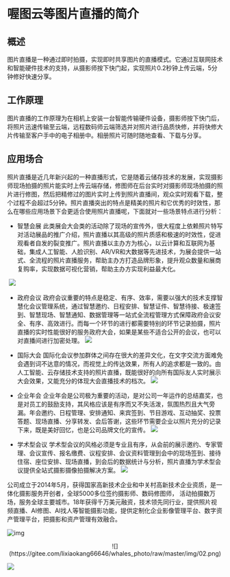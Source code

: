  # 喔图云等图片直播的简介  



## 概述

图片直播是一种通过即时拍摄，实现即时共享图片的直播模式。它通过互联网技术和智能硬件技术的支持，从摄影师按下快门起，实现照片0.2秒钟上传云端，5分钟修好快速分享。 

## 工作原理

图片直播的工作原理为在相机上安装一台智能传输硬件设备，摄影师按下快门后，将照片迅速传输至云端，远程数码师云端筛选并对照片进行品质快修，并将快修大片传输至客户手中的电子相册中。相册照片可随时随地查看、下载与分享。

 

## 应用场合

照片直播是近几年新兴起的一种直播形式，它是随着云储存技术的发展，实现摄影师现场拍摄的照片能实时上传云端存储，修图师在后台实时对摄影师现场拍摄的照片进行修图，然后把精修过的图片实时上传到照片直播间，观众实时观看下载，整个过程不会超过5分钟。照片直播突出的特点是精美的照片和它优秀的时效性，那么在哪些应用场景下会更适合使用照片直播呢，下面就对一些场景特点进行分析：  

  

- 智慧会展
   此类展会大会类的活动除了现场的宣传外，很大程度上依赖照片特写对活动展品的推广介绍，照片直播以其高级的照片质感和极速的时效性，促进观看者自发的裂变推广。照片直播以主办方为核心，以云计算和互联网为基础，集成人工智能、人脸识别、AR/VR和大数据等先进技术，为展会提供一站式、全流程的照片直播服务，帮助主办方打造品牌形象，提升观众数量和展商复购率，实现数据可视化营销，帮助主办方实现利益最大化。  

  

​	  ![](https://gitee.com/lixiaokang66646/whales_photo/raw/master/img/20200708172649.png)

-  政府会议
   政府会议重要的特点是稳定、有序、效率，需要以强大的技术支撑智慧化会议管理系统，通过智慧邀约、日程安排、智慧证件、智慧待接、极速签到、智慧现场、智慧通知、数据管理等一站式全流程管理方式保障政府会议安全、有序、高效进行。而每一个环节的进行都需要特别的环节记录拍摄，照片直播的实时性能很好的服务政府大会，如果是某些不适合公开的会议，也可以对直播间进行加密处理。
 ![](https://gitee.com/lixiaokang66646/whales_photo/raw/master/img/20200708172923.png)

-  国际大会
   国际化会议参加群体之间存在很大的差异文化，在文字交流方面难免会遇到词不达意的情况，而视觉上的传达效果，所有人的追求都是一致的。由人工智能、云存储技术支持的照片直播，既能很好的向所有国际友人实时展示大会效果，又能充分的体现大会直播技术的档次。
   ![](https://gitee.com/lixiaokang66646/whales_photo/raw/master/img/20200708172952.png)

-  企业年会
   企业年会是公司极为重要的活动，是对公司一年运作的总结嘉奖，也是对员工的鼓励支持，其风格应该是有序而又不失活泼，氛围热烈且大气旁漏。年会邀约、日程管理、安排通知、来宾签到、节目游戏、互动抽奖、投票答题、现场直播、分享转发、会后答谢，这些环节需要企业以照片充分的记录下来，既是美好回忆，也是公司品牌文化的宣传。
  ![](https://gitee.com/lixiaokang66646/whales_photo/raw/master/img/20200708173001.png)

- 学术型会议
   学术型会议的风格必须是专业且有序，从会前的展示邀约、专家管理、会议宣传、报名缴费、议程安排、会议资料管理到会中的现场签到、接待住宿、座位安排、现场直播，到会后的数据统计与分析，照片直播为学术型会议提供全站式摄影摄像拍摄解决方案。
   ![](https://gitee.com/lixiaokang66646/whales_photo/raw/master/img/20200708173009.png)

   

公司成立于2014年5月，获得国家高新技术企业和中关村高新技术企业资质，是一体化摄影服务开创者，全球5000多位签约摄影师、数码修图师， 活动拍摄数万场，服务全球主要城市。18年获得千万美元融资，技术领先同行业，提供照片视频直播、AI修图、AI找人等智能摄影功能，提供定制化企业影像管理平台、数字资产管理平台，把摄影和资产管理有效融合。

 

 

 

![img](https://gitee.com/lixiaokang66646/whales_photo/raw/master/img/01.png)

<div align=center>
![](https://gitee.com/lixiaokang66646/whales_photo/raw/master/img/02.png)
 </div>

![](https://gitee.com/lixiaokang66646/whales_photo/raw/master/img/03.png)

